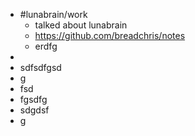 - #lunabrain/work
	- talked about lunabrain
	- https://github.com/breadchris/notes
	- erdfg
-
- sdfsdfgsd
- g
- fsd
- fgsdfg
- sdgdsf
- g